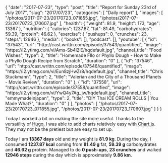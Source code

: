 {
    "date": "2017-07-23",
    "type": "post",
    "title": "Report for Sunday 23rd of July 2017",
    "slug": "2017\/07\/23",
    "categories": [
        "Daily report"
    ],
    "images": [
        "\/photos\/2017-07-23\/20170723_071855.jpg",
        "\/photos\/2017-07-23\/20170723_170607.jpg"
    ],
    "health": {
        "weight": 81.9,
        "height": 173,
        "age": 13367
    },
    "nutrition": {
        "calories": 1237.87,
        "fat": 81.49,
        "carbohydrates": 59.39,
        "protein": 46.62
    },
    "exercise": {
        "pushups": 0,
        "crunches": 23,
        "steps": 12946
    },
    "media": {
        "books": [],
        "podcast": [],
        "youtube": [
            {
                "id": "37543",
                "url": "http:\/\/cast.writtn.com\/episode\/37543\/quantified",
                "image": "https:\/\/i2.ytimg.com\/vi\/Ams-Sb4l2iE\/hqdefault.jpg",
                "channel_title": "Food Wishes",
                "type": 2,
                "title": "Homemade FIlo or Phyllo Dough - How to Make a Phyllo Dough Recipe from Scratch",
                "duration": "0"
            },
            {
                "id": "37546",
                "url": "http:\/\/cast.writtn.com\/episode\/37546\/quantified",
                "image": "https:\/\/i2.ytimg.com\/vi\/Eun8zjHwZr8\/hqdefault.jpg",
                "channel_title": "Chris Stuckmann",
                "type": 2,
                "title": "Valerian and the City of a Thousand Planets - Movie Review",
                "duration": "0"
            },
            {
                "id": "37558",
                "url": "http:\/\/cast.writtn.com\/episode\/37558\/quantified",
                "image": "https:\/\/i2.ytimg.com\/vi\/YwQ4y7Ag_jw\/hqdefault.jpg",
                "channel_title": "emmymadeinjapan",
                "type": 2,
                "title": "DIY Thai ICE CREAM ROLLS | You Made What?",
                "duration": "0"
            }
        ],
        "photos": [
            "\/photos\/2017-07-23\/20170723_071855.jpg",
            "\/photos\/2017-07-23\/20170723_170607.jpg"
        ]
    }
}

Today I worked a bit on making the site more useful. Thanks to the versatility
of [Hugo](https://gohugo.io/), I was able to add charts relatively easy with
[Chart.js](http://www.chartjs.org/). They may not be the pretiest but are easy
to set up.


Today I am <strong>13367 days</strong> old and my weight is <strong>81.9 kg</strong>. During the day, I consumed <strong>1237.87 kcal</strong> coming from <strong>81.49 g</strong> fat, <strong>59.39 g</strong> carbohydrates and <strong>46.62 g</strong> protein. Managed to do <strong>0 push-ups</strong>, <strong>23 crunches</strong> and walked <strong>12946 steps</strong> during the day which is approximately <strong>9.86 km</strong>.